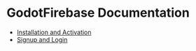 # GodotFirebase Documentation

* [Installation and Activation](/Docs/Installation.md)
* [Signup and Login](/Docs/Signup_login.md)